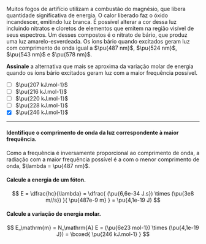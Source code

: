 Muitos fogos de artifício utilizam a combustão do magnésio, que libera quantidade significativa de energia. O calor liberado faz o óxido incandescer, emitindo luz branca. É possível alterar a cor dessa luz incluindo nitratos e cloretos de elementos que emitem na região visível de seus espectros. Um desses compostos é o nitrato de bário, que produz uma luz amarelo-esverdeada. Os íons bário quando excitados geram luz com comprimento de onda igual a $\pu{487 nm}$, $\pu{524 nm}$, $\pu{543 nm}$ e $\pu{578 nm}$.

**Assinale** a alternativa que mais se aproxima da variação molar de energia quando os íons bário excitados geram luz com a maior frequência possível.

- [ ] $\pu{207 kJ.mol-1}$
- [ ] $\pu{216 kJ.mol-1}$
- [ ] $\pu{220 kJ.mol-1}$
- [ ] $\pu{228 kJ.mol-1}$
- [x] $\pu{246 kJ.mol-1}$

---

#### Identifique o comprimento de onda da luz correspondente à maior frequência.

Como a frequência é inversamente proporcional ao comprimento de onda, a radiação com a maior frequência possível é a com o menor comprimento de onda, $\lambda = \pu{487 nm}$.

#### Calcule a energia de um fóton.

$$
    E = \dfrac{hc}{\lambda}
        = \dfrac{ (\pu{6,6e-34 J.s}) \times (\pu{3e8 m//s}) }{ \pu{487e-9 m} }
        = \pu{4,1e-19 J}
$$

#### Calcule a variação de energia molar.

$$
    E_\mathrm{m} = N_\mathrm{A} E
        = (\pu{6e23 mol-1}) \times (\pu{4,1e-19 J})
        = \boxed{ \pu{246 kJ.mol-1} }
$$